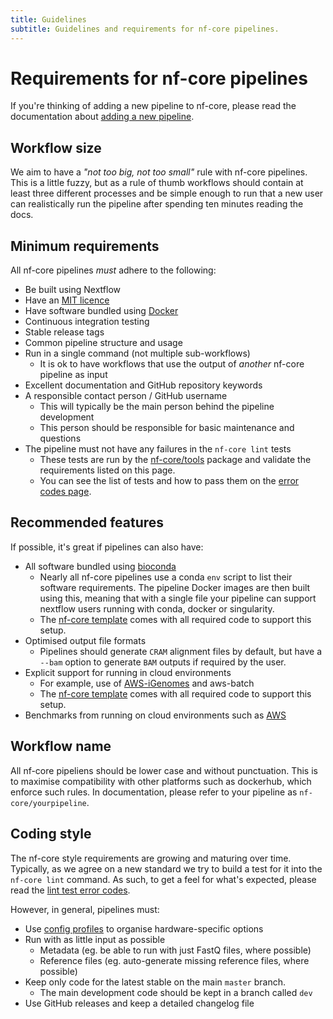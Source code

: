 ```yaml
---
title: Guidelines
subtitle: Guidelines and requirements for nf-core pipelines.
---
```


# Requirements for nf-core pipelines
If you're thinking of adding a new pipeline to nf-core, please read the documentation
about [adding a new pipeline](/developers/adding_pipelines).

## Workflow size
We aim to have a _"not too big, not too small"_ rule with nf-core pipelines.
This is a little fuzzy, but as a rule of thumb workflows should contain at
least three different processes and be simple enough to run that a new user
can realistically run the pipeline after spending ten minutes reading the docs.

## Minimum requirements
All nf-core pipelines _must_ adhere to the following:

* Be built using Nextflow
* Have an [MIT licence](https://choosealicense.com/licenses/mit/)
* Have software bundled using [Docker](https://www.docker.com/)
* Continuous integration testing
* Stable release tags
* Common pipeline structure and usage
* Run in a single command (not multiple sub-workflows)
    * It is ok to have workflows that use the output of _another_ nf-core pipeline as input
* Excellent documentation and GitHub repository keywords
* A responsible contact person / GitHub username
    * This will typically be the main person behind the pipeline development
    * This person should be responsible for basic maintenance and questions
* The pipeline must not have any failures in the `nf-core lint` tests
    * These tests are run by the [nf-core/tools](https://github.com/nf-core/tools) package and validate the requirements listed on this page.
    * You can see the list of tests and how to pass them on the [error codes page](https://nf-co.re/errors).

## Recommended features
If possible, it's great if pipelines can also have:

* All software bundled using [bioconda](https://bioconda.github.io/)
    * Nearly all nf-core pipelines use a conda `env` script to list their software requirements.
    The pipeline Docker images are then built using this, meaning that with a single file your pipeline can support nextflow users running with conda, docker or singularity.
    * The [nf-core template](/tools#creating-a-new-workflow) comes with all required code to support this setup.
* Optimised output file formats
    * Pipelines should generate `CRAM` alignment files by default, but have a `--bam` option to generate `BAM` outputs if required by the user.
* Explicit support for running in cloud environments
    * For example, use of [AWS-iGenomes](https://ewels.github.io/AWS-iGenomes/) and aws-batch
    * The [nf-core template](/tools#creating-a-new-workflow) comes with all required code to support this setup.
* Benchmarks from running on cloud environments such as [AWS](https://aws.amazon.com/)

## Workflow name
All nf-core pipeliens should be lower case and without punctuation.
This is to maximise compatibility with other platforms such as dockerhub, which enforce such rules.
In documentation, please refer to your pipeline as `nf-core/yourpipeline`.

## Coding style
The nf-core style requirements are growing and maturing over time.
Typically, as we agree on a new standard we try to build a test for it into the `nf-core lint` command.
As such, to get a feel for what's expected, please read the [lint test error codes](https://nf-co.re/errors).

However, in general, pipelines must:

* Use [config profiles](https://www.nextflow.io/docs/latest/config.html) to organise hardware-specific options
* Run with as little input as possible
    * Metadata (eg. be able to run with just FastQ files, where possible)
    * Reference files (eg. auto-generate missing reference files, where possible)
* Keep only code for the latest stable on the main `master` branch.
    * The main development code should be kept in a branch called `dev`
* Use GitHub releases and keep a detailed changelog file
